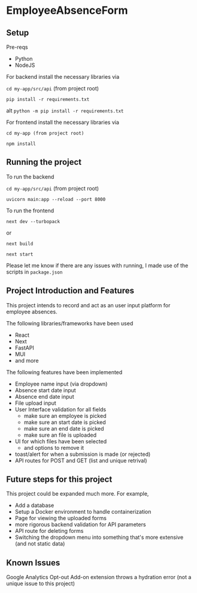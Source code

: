 # EmployeeAbsenceForm

## Setup
Pre-reqs

- Python
- NodeJS

For backend install the necessary libraries via

`cd my-app/src/api` (from project root)

`pip install -r requirements.txt`

alt `python -m pip install -r requirements.txt`

For frontend install the necessary libraries via

`cd my-app (from project root)`

`npm install`

## Running the project
To run the backend

`cd my-app/src/api` (from project root)

`uvicorn main:app --reload --port 8000`

To run the frontend

`next dev --turbopack`

or

`next build`

`next start`

Please let me know if there are any issues with running, I made use of the scripts in `package.json`

## Project Introduction and Features
This project intends to record and act as an user input platform for employee absences.

The following libraries/frameworks have been used
- React
- Next
- FastAPI
- MUI
- and more

The following features have been implemented
- Employee name input (via dropdown)
- Absence start date input
- Absence end date input
- File upload input
- User Interface validation for all fields
  - make sure an employee is picked
  - make sure an start date is picked
  - make sure an end date is picked
  - make sure an file is uploaded
- UI for which files have been selected 
  - and options to remove it
- toast/alert for when a submission is made (or rejected)
- API routes for POST and GET (list and unique retrival)

## Future steps for this project
This project could be expanded much more. For example,
- Add a database
- Setup a Docker environment to handle containerization
- Page for viewing the uploaded forms
- more rigorous backend validation for API parameters
- API route for deleting forms
- Switching the dropdown menu into something that's more extensive (and not static data)

## Known Issues
Google Analytics Opt-out Add-on extension throws a hydration error (not a unique issue to this project)